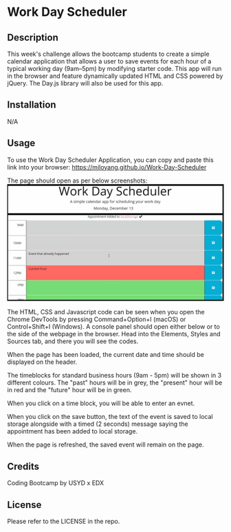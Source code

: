 # Work Day Scheduler

## Description

This week's challenge allows the bootcamp students to create a simple calendar application that allows a user to save events for each hour of a typical working day (9am–5pm) by modifying starter code. This app will run in the browser and feature dynamically updated HTML and CSS powered by jQuery. The Day.js library will also be used for this app. 

## Installation

N/A

## Usage

To use the Work Day Scheduler Application, you can copy and paste this link into your browser: https://miloyang.github.io/Work-Day-Scheduler

The page should open as per below screenshots:
![Screenshot of Portfolio Page](assets/images/Work-Day-Scheduler-Screenshot.png)

The HTML, CSS and Javascript code can be seen when you open the Chrome DevTools by pressing Command+Option+I (macOS) or Control+Shift+I (Windows). A console panel should open either below or to the side of the webpage in the browser. Head into the Elements, Styles and Sources tab, and there you will see the codes. 

When the page has been loaded, the current date and time should be displayed on the header. 

The timeblocks for standard business hours (9am - 5pm) will be shown in 3 different colours. The "past" hours will be in grey, the "present" hour will be in red and the "future" hour will be in green. 

When you click on a time block, you will be able to enter an evnet. 

When you click on the save button, the text of the event is saved to local storage alongside with a timed (2 seconds) message saying the appointment has been added to local storage.

When the page is refreshed, the saved event will remain on the page. 

## Credits

Coding Bootcamp by USYD x EDX

## License

Please refer to the LICENSE in the repo.
